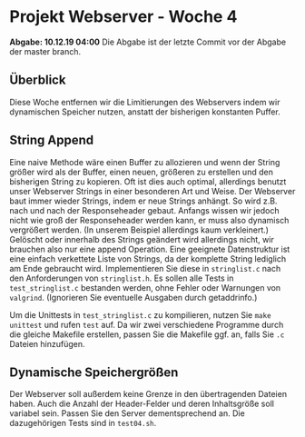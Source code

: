 # Projekt Webserver - Woche 4


**Abgabe: 10.12.19 04:00**
Die Abgabe ist der letzte Commit vor der Abgabe der master branch.

## Überblick
Diese Woche entfernen wir die Limitierungen des Webservers indem wir dynamischen
Speicher nutzen, anstatt der bisherigen konstanten Puffer.


## String Append
Eine naive Methode wäre einen Buffer zu allozieren und wenn der String größer
wird als der Buffer, einen neuen, größeren zu erstellen und den bisherigen String
zu kopieren. Oft ist dies auch optimal, allerdings benutzt unser Webserver
Strings in einer besonderen Art und Weise.
Der Webserver baut immer wieder Strings, indem er neue Strings anhängt.
So wird z.B. nach und nach der Responseheader gebaut. Anfangs wissen wir
jedoch nicht wie groß der Responseheader werden kann, er muss also dynamisch
vergrößert werden. (In unserem Beispiel allerdings kaum verkleinert.)
Gelöscht oder innerhalb des Strings geändert wird allerdings nicht, wir brauchen
also nur eine append Operation.
Eine geeignete Datenstruktur ist eine einfach verkettete Liste von Strings, da
der komplette String lediglich am Ende gebraucht wird.
Implementieren Sie diese in `stringlist.c` nach den Anforderungen von `stringlist.h`.
Es sollen alle Tests in `test_stringlist.c` bestanden werden, ohne Fehler oder
Warnungen von `valgrind`. (Ignorieren Sie eventuelle Ausgaben durch getaddrinfo.)

Um die Unittests in `test_stringlist.c` zu kompilieren, nutzen Sie
`make unittest` und rufen `test` auf.
Da wir zwei verschiedene Programme durch die gleiche Makefile erstellen, passen
Sie die Makefile ggf. an, falls Sie `.c` Dateien hinzufügen.

## Dynamische Speichergrößen
Der Webserver soll außerdem keine Grenze in den übertragenden Dateien haben.
Auch die Anzahl der Header-Felder und deren Inhaltsgröße soll variabel sein.
Passen Sie den Server dementsprechend an. Die dazugehörigen Tests sind in `test04.sh`.
